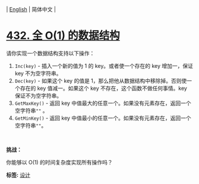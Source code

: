 | [English](README_EN.md) | 简体中文 |

# [432. 全 O(1) 的数据结构](https://leetcode-cn.com/problems/all-oone-data-structure)
<p>请你实现一个数据结构支持以下操作：</p>

<ol>
	<li><code>Inc(key)</code> - 插入一个新的值为 1 的 key。或者使一个存在的 key 增加一，保证 key 不为空字符串。</li>
	<li><code>Dec(key)</code> - 如果这个 key 的值是 1，那么把他从数据结构中移除掉。否则使一个存在的 key 值减一。如果这个 key 不存在，这个函数不做任何事情。key 保证不为空字符串。</li>
	<li><code>GetMaxKey()</code> - 返回 key 中值最大的任意一个。如果没有元素存在，返回一个空字符串<code>&quot;&quot;</code> 。</li>
	<li><code>GetMinKey()</code> - 返回 key 中值最小的任意一个。如果没有元素存在，返回一个空字符串<code>&quot;&quot;</code>。</li>
</ol>

<p>&nbsp;</p>

<p><strong>挑战：</strong></p>

<p>你能够以 O(1) 的时间复杂度实现所有操作吗？</p>

**标签:**  [设计](https://leetcode-cn.com/tag/design) 